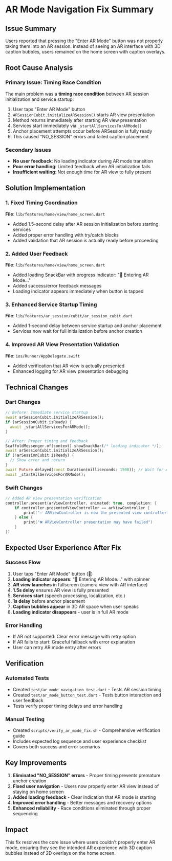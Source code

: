 # AR Mode Navigation Fix Summary

## Issue Summary
Users reported that pressing the "Enter AR Mode" button was not properly taking them into an AR session. Instead of seeing an AR interface with 3D caption bubbles, users remained on the home screen with caption overlays.

## Root Cause Analysis

### Primary Issue: Timing Race Condition
The main problem was a **timing race condition** between AR session initialization and service startup:

1. User taps "Enter AR Mode" button
2. `ARSessionCubit.initializeARSession()` starts AR view presentation 
3. Method returns immediately after starting AR view presentation
4. Services start immediately via `_startAllServicesForARMode()`
5. Anchor placement attempts occur before ARSession is fully ready
6. This caused "NO_SESSION" errors and failed caption placement

### Secondary Issues
- **No user feedback**: No loading indicator during AR mode transition
- **Poor error handling**: Limited feedback when AR initialization fails  
- **Insufficient waiting**: Not enough time for AR view to fully present

## Solution Implementation

### 1. Fixed Timing Coordination
**File**: `lib/features/home/view/home_screen.dart`
- Added 1.5-second delay after AR session initialization before starting services
- Added proper error handling with try/catch blocks
- Added validation that AR session is actually ready before proceeding

### 2. Added User Feedback
**File**: `lib/features/home/view/home_screen.dart`
- Added loading SnackBar with progress indicator: "🥽 Entering AR Mode..."
- Added success/error feedback messages
- Loading indicator appears immediately when button is tapped

### 3. Enhanced Service Startup Timing
**File**: `lib/features/ar_session/cubit/ar_session_cubit.dart`
- Added 1-second delay between service startup and anchor placement
- Services now wait for full initialization before anchor creation

### 4. Improved AR View Presentation Validation
**File**: `ios/Runner/AppDelegate.swift`
- Added verification that AR view is actually presented
- Enhanced logging for AR view presentation debugging

## Technical Changes

### Dart Changes
```dart
// Before: Immediate service startup
await arSessionCubit.initializeARSession();
if (arSessionCubit.isReady) {
  await _startAllServicesForARMode();
}

// After: Proper timing and feedback
ScaffoldMessenger.of(context).showSnackBar(/* loading indicator */);
await arSessionCubit.initializeARSession();
if (!arSessionCubit.isReady) {
  // Show error and return
}
await Future.delayed(const Duration(milliseconds: 1500)); // Wait for AR view
await _startAllServicesForARMode();
```

### Swift Changes
```swift
// Added AR view presentation verification
controller.present(arViewController, animated: true, completion: {
    if controller.presentedViewController == arViewController {
        print("✅ ARViewController is now the presented view controller")
    } else {
        print("❌ ARViewController presentation may have failed")
    }
})
```

## Expected User Experience After Fix

### Success Flow
1. User taps "Enter AR Mode" button (🥽)
2. **Loading indicator appears**: "🥽 Entering AR Mode..." with spinner
3. **AR view launches** in fullscreen (camera view with AR interface)  
4. **1.5s delay** ensures AR view is fully presented
5. **Services start** (speech processing, localization, etc.)
6. **1s delay** before anchor placement
7. **Caption bubbles appear** in 3D AR space when user speaks
8. **Loading indicator disappears** - user is in full AR mode

### Error Handling
- If AR not supported: Clear error message with retry option
- If AR fails to start: Graceful fallback with error explanation
- User can retry AR mode entry after errors

## Verification

### Automated Tests
- Created `test/ar_mode_navigation_test.dart` - Tests AR session timing
- Created `test/ar_mode_button_test.dart` - Tests button interaction and user feedback
- Tests verify proper timing delays and error handling

### Manual Testing
- Created `scripts/verify_ar_mode_fix.sh` - Comprehensive verification guide
- Includes expected log sequence and user experience checklist
- Covers both success and error scenarios

## Key Improvements

1. **Eliminated "NO_SESSION" errors** - Proper timing prevents premature anchor creation
2. **Fixed user navigation** - Users now properly enter AR view instead of staying on home screen  
3. **Added loading feedback** - Clear indication that AR mode is starting
4. **Improved error handling** - Better messages and recovery options
5. **Enhanced reliability** - Race conditions eliminated through proper sequencing

## Impact

This fix resolves the core issue where users couldn't properly enter AR mode, ensuring they see the intended AR experience with 3D caption bubbles instead of 2D overlays on the home screen.